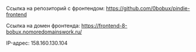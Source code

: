 Ссылка на репозиторий с фронтендом: https://github.com/0bobux/pindie-frontend

Ссылка на домен фронтенда: https://frontend-8-bobux.nomoredomainswork.ru/

IP-адрес: 158.160.130.104